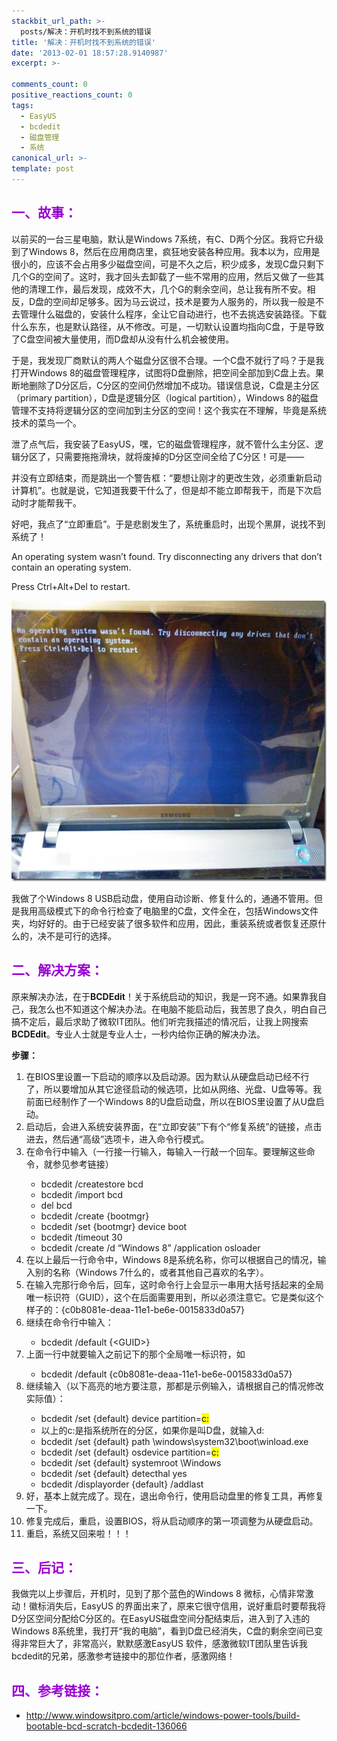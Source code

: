 ```yaml
---
stackbit_url_path: >-
  posts/解决：开机时找不到系统的错误
title: '解决：开机时找不到系统的错误'
date: '2013-02-01 18:57:28.9140987'
excerpt: >-
  
comments_count: 0
positive_reactions_count: 0
tags: 
  - EasyUS
  - bcdedit
  - 磁盘管理
  - 系统
canonical_url: >-
template: post
---
```

<h2><font color="#9b00d3">一、故事：</font></h2>  <p>以前买的一台三星电脑，默认是Windows 7系统，有C、D两个分区。我将它升级到了Windows 8，然后在应用商店里，疯狂地安装各种应用。我本以为，应用是很小的，应该不会占用多少磁盘空间，可是不久之后，积少成多，发现C盘只剩下几个G的空间了。这时，我才回头去卸载了一些不常用的应用，然后又做了一些其他的清理工作，最后发现，成效不大，几个G的剩余空间，总让我有所不安。相反，D盘的空间却足够多。因为马云说过，技术是要为人服务的，所以我一般是不去管理什么磁盘的，安装什么程序，全让它自动进行，也不去挑选安装路径。下载什么东东，也是默认路径，从不修改。可是，一切默认设置均指向C盘，于是导致了C盘空间被大量使用，而D盘却从没有什么机会被使用。</p>  <p>于是，我发现厂商默认的两人个磁盘分区很不合理。一个C盘不就行了吗？于是我打开Windows 8的磁盘管理程序，试图将D盘删除，把空间全部加到C盘上去。果断地删除了D分区后，C分区的空间仍然增加不成功。错误信息说，C盘是主分区（primary partition），D盘是逻辑分区（logical partition），Windows 8的磁盘管理不支持将逻辑分区的空间加到主分区的空间！这个我实在不理解，毕竟是系统技术的菜鸟一个。</p>  <p>泄了点气后，我安装了EasyUS，嘿，它的磁盘管理程序，就不管什么主分区、逻辑分区了，只需要拖拖滑块，就将废掉的D分区空间全给了C分区！可是——</p>  <p>并没有立即结束，而是跳出一个警告框：“要想让刚才的更改生效，必须重新启动计算机”。也就是说，它知道我要干什么了，但是却不能立即帮我干，而是下次启动时才能帮我干。</p>  <p>好吧，我点了“立即重启”。于是悲剧发生了，系统重启时，出现个黑屏，说找不到系统了！</p>  <p>An operating system wasn’t found. Try disconnecting any drivers that don’t contain an operating system.</p>  <p>Press Ctrl+Alt+Del to restart.</p>  <p><a href="https://raw.githubusercontent.com/Jeff-Tian/blogengine.net/master/Source/BlogEngine/BlogEngine.NET/App_Data/files/WP_000680.jpg"><img title="An operating system wasn’t found. Try disconnecting any drivers that don’t contain an operating system." style="border-top: 0px; border-right: 0px; background-image: none; border-bottom: 0px; padding-top: 0px; padding-left: 0px; border-left: 0px; display: inline; padding-right: 0px" border="0" alt="An operating system wasn’t found. Try disconnecting any drivers that don’t contain an operating system." src="https://raw.githubusercontent.com/Jeff-Tian/blogengine.net/master/Source/BlogEngine/BlogEngine.NET/App_Data/files/WP_000680_thumb.jpg" width="596" height="449" /></a></p>  <p>我做了个Windows 8 USB启动盘，使用自动诊断、修复什么的，通通不管用。但是我用高级模式下的命令行检查了电脑里的C盘，文件全在，包括Windows文件夹，均好好的。由于已经安装了很多软件和应用，因此，重装系统或者恢复还原什么的，决不是可行的选择。</p>  <h2><font color="#9b00d3">二、解决方案：</font></h2>  <p>原来解决办法，在于<strong>BCDEdit</strong>！关于系统启动的知识，我是一窍不通。如果靠我自己，我怎么也不知道这个解决办法。在电脑不能启动后，我苦思了良久，明白自己搞不定后，最后求助了微软IT团队。他们听完我描述的情况后，让我上网搜索<strong>BCDEdit</strong>。专业人士就是专业人士，一秒内给你正确的解决办法。</p>  <p><strong>步骤：</strong></p>  <ol>   <li>在BIOS里设置一下启动的顺序以及启动源。因为默认从硬盘启动已经不行了，所以要增加从其它途径启动的候选项，比如从网络、光盘、U盘等等。我前面已经制作了一个Windows 8的U盘启动盘，所以在BIOS里设置了从U盘启动。</li>    <li>启动后，会进入系统安装界面，在“立即安装”下有个“修复系统”的链接，点击进去，然后通“高级”选项卡，进入命令行模式。</li>    <li>在命令行中输入（一行接一行输入，每输入一行敲一个回车。要理解这些命令，就参见参考链接）</li>    <ul>     <li>bcdedit /createstore bcd</li>      <li>bcdedit /import bcd</li>      <li>del bcd</li>      <li>bcdedit /create {bootmgr}</li>      <li>bcdedit /set {bootmgr} device boot</li>      <li>bcdedit /timeout 30</li>      <li>bcdedit /create /d “Windows 8” /application osloader</li>   </ul>    <li>在以上最后一行命令中，Windows 8是系统名称，你可以根据自己的情况，输入别的名称（Windows 7什么的，或者其他自己喜欢的名字）。</li>    <li>在输入完那行命令后，回车，这时命令行上会显示一串用大括号括起来的全局唯一标识符（GUID），这个在后面需要用到，所以必须注意它。它是类似这个样子的：{c0b8081e-deaa-11e1-be6e-0015833d0a57}</li>    <li>继续在命令行中输入：</li>    <ul>     <li>bcdedit /default {&lt;GUID&gt;}</li>   </ul>    <li>上面一行中就要输入之前记下的那个全局唯一标识符，如 </li>    <ul>     <li>bcdedit /default {c0b8081e-deaa-11e1-be6e-0015833d0a57}</li>   </ul>    <li>继续输入（以下高亮的地方要注意，那都是示例输入，请根据自己的情况修改实际值）：</li>    <ul>     <li>bcdedit /set {default} device partition=<font style="background-color: #ffff00">c:</font></li>      <li>以上的c:是指系统所在的分区，如果你是叫D盘，就输入d:</li>      <li>bcdedit /set {default} path \windows\system32\boot\winload.exe</li>      <li>bcdedit /set {default} osdevice partition=<font style="background-color: #ffff00">c:</font></li>      <li>bcdedit /set {default} systemroot \Windows </li>      <li>bcdedit /set {default} detecthal yes</li>      <li>bcdedit /displayorder {default} /addlast</li>   </ul>    <li>好，基本上就完成了。现在，退出命令行，使用启动盘里的修复工具，再修复一下。</li>    <li>修复完成后，重启，设置BIOS，将从启动顺序的第一项调整为从硬盘启动。</li>    <li>重启，系统又回来啦！！！</li> </ol>  <h2><font color="#9b00d3">三、后记：</font></h2>  <p>我做完以上步骤后，开机时，见到了那个蓝色的Windows 8 微标，心情非常激动！徽标消失后，EasyUS 的界面出来了，原来它很守信用，说好重启时要帮我将D分区空间分配给C分区的。在EasyUS磁盘空间分配结束后，进入到了入违的Windows 8系统里，我打开“我的电脑”，看到D盘已经消失，C盘的剩余空间已变得非常巨大了，非常高兴，默默感激EasyUS 软件，感激微软IT团队里告诉我bcdedit的兄弟，感激参考链接中的那位作者，感激网络！</p>  <h2><font color="#9b00d3">四、参考链接：</font></h2>  <ul>   <li><a title="http://www.windowsitpro.com/article/windows-power-tools/build-bootable-bcd-scratch-bcdedit-136066" href="http://www.windowsitpro.com/article/windows-power-tools/build-bootable-bcd-scratch-bcdedit-136066">http://www.windowsitpro.com/article/windows-power-tools/build-bootable-bcd-scratch-bcdedit-136066</a></li> </ul>